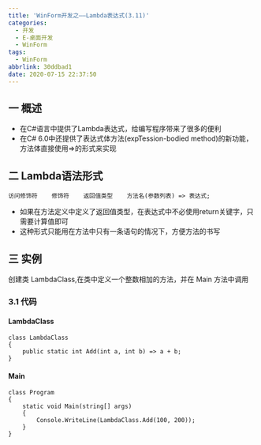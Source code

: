 ```yaml
---
title: 'WinForm开发之——Lambda表达式(3.11)'
categories:
  - 开发
  - E-桌面开发
  - WinForm
tags:
  - WinForm
abbrlink: 30ddbad1
date: 2020-07-15 22:37:50
---
```

## 一 概述

* 在C#语言中提供了Lambda表达式，给编写程序带来了很多的便利
* 在C# 6.0中还提供了表达式体方法(expTession-bodied method)的新功能，方法体直接使用=>的形式来实现

<!--more-->

## 二 Lambda语法形式

```
访问修饰符    修饰符    返回值类型    方法名(参数列表) => 表达式;
```

* 如果在方法定义中定义了返回值类型，在表达式中不必使用return关键字，只需要计算值即可
* 这种形式只能用在方法中只有一条语句的情况下，方便方法的书写

## 三 实例

 创建类 LambdaClass,在类中定义一个整数相加的方法，并在 Main 方法中调用 

### 3.1 代码

####  LambdaClass 

```
class LambdaClass
{
    public static int Add(int a, int b) => a + b;
}
```

#### Main

```
class Program
{
    static void Main(string[] args)
    {
        Console.WriteLine(LambdaClass.Add(100, 200));
    }
}
```


